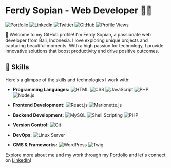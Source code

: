# Ferdy Sopian - Web Developer 👨‍💻

[![Portfolio](https://img.shields.io/badge/Portfolio-ferdysopian.github.io-ff69b4)](https://ferdysopian.github.io)
[![LinkedIn](https://img.shields.io/badge/LinkedIn-Ferdy%20Sopian-0077b5)](https://www.linkedin.com/in/ferdysopian)
[![Twitter](https://img.shields.io/badge/Twitter-@ferdysopian_-1da1f2)](https://x.com/ferdysopian)
[![GitHub](https://img.shields.io/github/followers/ferdysopian?label=Follow&style=social)](https://github.com/ferdysopian)
![Profile Views](https://komarev.com/ghpvc/?username=ferdysopian)

👋 Welcome to my GitHub profile! I'm Ferdy Sopian, a passionate web developer from Bali, Indonesia. I love exploring unique projects and capturing beautiful moments. With a high passion for technology, I provide innovative solutions that boost productivity and drive positive outcomes.

## 🔧 Skills

Here's a glimpse of the skills and technologies I work with:

- **Programming Languages:** 
  ![HTML](https://img.shields.io/badge/HTML-ff5722?style=flat-square)
  ![CSS](https://img.shields.io/badge/CSS-2965f1?style=flat-square)
  ![JavaScript](https://img.shields.io/badge/JavaScript-f7df1e?style=flat-square)
  ![PHP](https://img.shields.io/badge/PHP-777bb4?style=flat-square)
  ![Node.js](https://img.shields.io/badge/Node.js-339933?style=flat-square)

- **Frontend Development:** 
  ![React.js](https://img.shields.io/badge/React.js-61dafb?style=flat-square)
  ![Marionette.js](https://img.shields.io/badge/Marionette.js-00bfff?style=flat-square)

- **Backend Development:** 
  ![MySQL](https://img.shields.io/badge/MySQL-4479a1?style=flat-square)
  ![Shell Scripting](https://img.shields.io/badge/Shell%20Scripting-4eaa25?style=flat-square)
  ![PHP](https://img.shields.io/badge/PHP-777bb4?style=flat-square)

- **Version Control:** 
  ![Git](https://img.shields.io/badge/Git-f05032?style=flat-square)

- **DevOps:** 
  ![Linux Server](https://img.shields.io/badge/Linux%20Server-333?style=flat-square)

- **CMS & Frameworks:** 
  ![WordPress](https://img.shields.io/badge/WordPress-21759b?style=flat-square)
  ![Twig](https://img.shields.io/badge/Twig-61e786?style=flat-square)


Explore more about me and my work through my [Portfolio](https://ferdysopian.github.io) and let's connect on [LinkedIn](https://www.linkedin.com/in/ferdysopian)!
